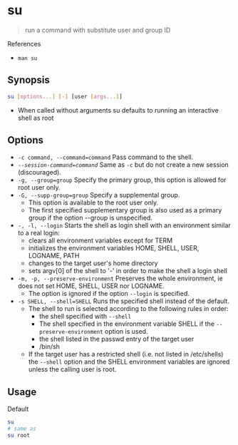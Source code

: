 # su

> run a command with substitute user and group ID

References

* `man su`

## Synopsis

```bash
su [options...] [-] [user [args...]]
```

* When called without arguments su defaults to running an interactive shell as root

## Options

* `-c command, --command=command` Pass command to the shell.
* _`--session-command=command`_ Same as `-c` but do not create a new session \(discouraged\).
* `-g, --group=group` Specify the primary group, this option is allowed for root user only.
* `-G, --supp-group=group` Specify a supplemental group.
  * This option is available to the root user only.
  * The first specified supplementary group is also used as a primary group if the option --group is unspecified.
* `-, -l, --login` Starts the shell as login shell with an environment similar to a real login:
  * clears all environment variables except for TERM
  * initializes the environment variables HOME, SHELL, USER, LOGNAME, PATH
  * changes to the target user's home directory
  * sets argv\[0\] of the shell to '-' in order to make the shell a login shell
* `-m, -p, --preserve-environment` Preserves the whole environment, ie does not set HOME, SHELL, USER nor LOGNAME.
  * The option is ignored if the option `--login` is specified.
* `-s SHELL, --shell=SHELL` Runs the specified shell instead of the default.
  * The shell to run is selected according to the following rules in order:
    * the shell specified with `--shell`
    * The shell specified in the environment variable SHELL if the `--preserve-environment` option is used.
    * the shell listed in the passwd entry of the target user
    * /bin/sh
  * If the target user has a restricted shell \(i.e. not listed in /etc/shells\) the `--shell` option and the SHELL environment variables are ignored unless the calling user is root.

## Usage

Default

```bash
su
# same as
su root
```

